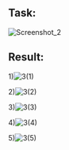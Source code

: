 ## Task: 

![Screenshot_2](https://user-images.githubusercontent.com/117121382/199118450-2fc8284e-670c-45a8-bece-47d4f4c56913.png)

## Result: 

1)![3(1)](https://github.com/demurre/CPPLearning/assets/117121382/742b086d-a3bf-486a-96cd-020e09a33f6b)

2)![3(2)](https://github.com/demurre/CPPLearning/assets/117121382/2f60db45-99d8-4f03-95f5-9e6f64d5c215)

3)![3(3)](https://github.com/demurre/CPPLearning/assets/117121382/26fa60d7-1d90-476a-ae6d-57ebd1d97963)

4)![3(4)](https://github.com/demurre/CPPLearning/assets/117121382/6f31e44c-8d2b-4e22-8d8a-44676fc8bf56)

5)![3(5)](https://github.com/demurre/CPPLearning/assets/117121382/58ebbaa3-5417-46f8-b1ca-e7f5b257ed6b)





